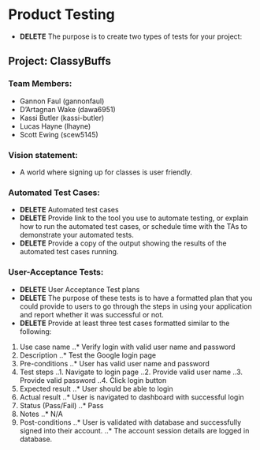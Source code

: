 # Product Testing
* **DELETE** The purpose is to create two types of tests for your project:
## Project: ClassyBuffs
### Team Members:
* Gannon Faul (gannonfaul)
* D’Artagnan Wake (dawa6951)
* Kassi Butler (kassi-butler)
* Lucas Hayne (lhayne)
* Scott Ewing (scew5145)

### Vision statement: 
* A world where signing up for classes is user friendly.

### Automated Test Cases:
* **DELETE** Automated test cases
* **DELETE** Provide link to the tool you use to automate testing, or explain how to run the automated test cases, or schedule time with the TAs to demonstrate your automated tests.
* **DELETE** Provide a copy of the output showing the results of the automated test cases running.

### User-Acceptance Tests: 
* **DELETE** User Acceptance Test plans
* **DELETE** The purpose of these tests is to have a formatted plan that you could provide to users to go through the steps in using your application and report whether it was successful or not.
* **DELETE** Provide at least three test cases formatted similar to the following:
1. Use case name
..* Verify login with valid user name and password
2. Description
..* Test the Google login page
3. Pre-conditions
..* User has valid user name and password
4. Test steps
..1. Navigate to login page
..2. Provide valid user name
..3. Provide valid password
..4. Click login button
5. Expected result
..* User should be able to login
5. Actual result
..* User is navigated to dashboard with successful login
6. Status (Pass/Fail)
..* Pass
7. Notes
..* N/A
8. Post-conditions
..* User is validated with database and successfully signed into their account.
..* The account session details are logged in database.

